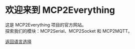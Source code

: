 # 欢迎来到 MCP2Everything

这是 MCP2Everything 项目的官方网站。  
探索我们的模块：MCP2Serial、MCP2Socket 和 MCP2MQTT。

[返回语言选择](README.md)
